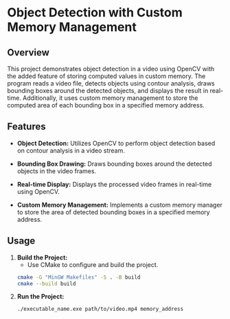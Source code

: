 # Object Detection with Custom Memory Management

## Overview

This project demonstrates object detection in a video using OpenCV with the added feature of storing computed values in custom memory. The program reads a video file, detects objects using contour analysis, draws bounding boxes around the detected objects, and displays the result in real-time. Additionally, it uses custom memory management to store the computed area of each bounding box in a specified memory address.

## Features

- **Object Detection:** Utilizes OpenCV to perform object detection based on contour analysis in a video stream.
  
- **Bounding Box Drawing:** Draws bounding boxes around the detected objects in the video frames.

- **Real-time Display:** Displays the processed video frames in real-time using OpenCV.

- **Custom Memory Management:** Implements a custom memory manager to store the area of detected bounding boxes in a specified memory address.

## Usage

1. **Build the Project:**<br/>
   - Use CMake to configure and build the project.
    ```bash
    cmake -G "MinGW Makefiles" -S . -B build
    cmake --build build

2. **Run the Project:**<br/>
   ```bash
   ./executable_name.exe path/to/video.mp4 memory_address
